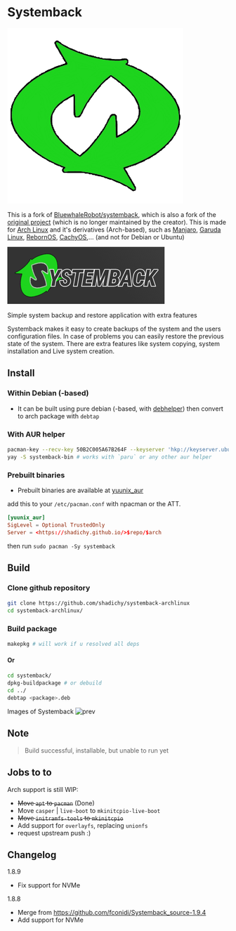 # Systemback

![Systemback-logo](./systemback/logo.png)

This is a fork of [BluewhaleRobot/systemback](https://github.com/BluewhaleRobot/systemback), which is also a fork of the [original project](https://launchpad.net/systemback) (which is no longer maintained by the creator). This is made for [Arch Linux](http://archlinux.org/) and it's derivatives (Arch-based), such as [Manjaro](https://manjaro.org), [Garuda Linux](http://garudalinux.org/), [RebornOS](https://rebornos.org), [CachyOS](https://cachyos.org),... (and not for Debian or Ubuntu)

![SB](./systemback/systemback.png)

Simple system backup and restore application with extra features

Systemback makes it easy to create backups of the system and the users configuration files. In case of problems you can easily restore the previous state of the system. There are extra features like system copying, system installation and Live system creation.

## Install

### Within Debian (-based)

* It can be built using pure debian (-based, with [debhelper](https://aur.archlinux.org/packages/debhelper)) then convert to arch package with `debtap`

### With AUR helper

```bash
pacman-key --recv-key 50B2C005A67B264F --keyserver 'hkp://keyserver.ubuntu.com:80'
yay -S systemback-bin # works with `paru` or any other aur helper
```

### Prebuilt binaries

* Prebuilt binaries are available at [yuunix_aur](https://github.com/shadichy/yuunix_aur)

add this to your `/etc/pacman.conf` with npacman or the ATT.

```conf
[yuunix_aur]
SigLevel = Optional TrustedOnly
Server = <https://shadichy.github.io/>$repo/$arch
```

then run `sudo pacman -Sy systemback`

## Build

### Clone github repository

```bash
git clone https://github.com/shadichy/systemback-archlinux
cd systemback-archlinux/
```

### Build package

```bash
makepkg # will work if u resolved all deps
```

#### Or

```bash
cd systemback/
dpkg-buildpackage # or debuild
cd ../
debtap <package>.deb
```

Images of Systemback
![prev](https://www.unixmen.com/wp-content/uploads/2014/07/Systemback_010.png)

## Note

> Build successful, installable, but unable to run yet

## Jobs to to

Arch support is still WIP:

* ~~Move `apt` to `pacman`~~ (Done)
* Move `casper` | `live-boot` to `mkinitcpio-live-boot`
* ~~Move `initramfs-tools` to `mkinitcpio`~~
* Add support for `overlayfs`, replacing `unionfs`
* request upstream push :)

## Changelog

1.8.9

* Fix support for NVMe

1.8.8

* Merge from <https://github.com/fconidi/Systemback_source-1.9.4>
* Add support for NVMe
